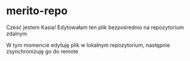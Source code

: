 # merito-repo
Cześć jestem Kasia!
Edytowałam ten plik bezpośrednio na repozytorium zdalnym


W tym momencie edytuję plik w lokalnym repozytorium, następnie zsynchronizuję go do remote 